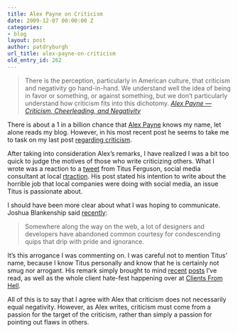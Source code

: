 ```yaml
---
title: Alex Payne on Criticism
date: 2009-12-07 00:00:00 Z
categories:
- blog
layout: post
author: patdryburgh
url_title: alex-payne-on-criticism
old_entry_id: 262
---
```


<blockquote>
  There is the perception, particularly in American culture, that criticism and negativity go hand-in-hand. We understand well the idea of being in favor or something, or against something, but we don’t particularly understand how criticism fits into this dichotomy.
  <cite>
    <a href="http://al3x.net/2009/12/06/criticism.html">Alex Payne — Criticism, Cheerleading, and Negativity</a>
  </cite>
</blockquote>

There is about a 1 in a billion chance that <a href="http://al3x.net/">Alex Payne</a> knows my name, let alone reads my blog. However, in his most recent post he seems to take me to task on my last post <a href="http://patdryburgh.com/post/271078863/why-start-with-the-negative">regarding criticism</a>.

After taking into consideration Alex’s remarks, I have realized I was a bit too quick to judge the motives of those who write criticizing others. What I wrote was a reaction to a <a href="http://twitter.com/titusferguson/status/6387489765">tweet</a> from Titus Ferguson, social media consultant at local <a href="http://www.rtraction.com/">rtraction</a>. His post stated his intention to write about the horrible job that local companies were doing with social media, an issue Titus is passionate about.

I should have been more clear about what I was hoping to communicate. Joshua Blankenship said <a href="http://soserio.us/creating-controversy/">recently</a>:

>Somewhere along the way on the web, a lot of designers and developers have abandoned common courtesy for condescending quips that drip with pride and ignorance.

It’s this arrogance I was commenting on. I was careful not to mention Titus’ name, because I know Titus personally and know that he is certainly not smug nor arrogant. His remark simply brought to mind <a href="http://dustincurtis.com/dear_american_airlines.html">recent</a> <a href="http://www.metalabdesign.com/zappos/">posts</a> I’ve read, as well as the whole client hate-fest happening over at <a href="http://clientsfromhell.tumblr.com/">Clients From Hell</a>.

All of this is to say that I agree with Alex that criticism does not necessarily equal negativity. However, as Alex writes, criticism must come from a passion for the target of the criticism, rather than simply a passion for pointing out flaws in others.